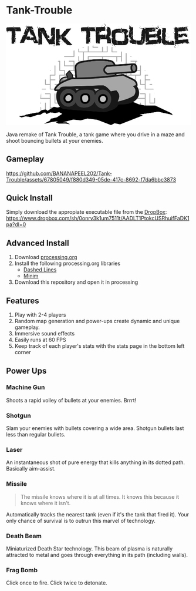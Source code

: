# Tank-Trouble
![Tank Trouble Title](https://github.com/BANANAPEEL202/Tank-Trouble/blob/main/Data/Tank%20Trouble%20Title.png)

Java remake of Tank Trouble, a tank game where you drive in a maze and shoot bouncing bullets at your enemies. 

## Gameplay

https://github.com/BANANAPEEL202/Tank-Trouble/assets/67805049/f880d349-05de-417c-8692-f7da6bbc3873


## Quick Install
Simply download the appropiate executable file from the [DropBox](https://www.dropbox.com/sh/0onrv3k1um7511t/AADLT1PtokcUSRhuifFaDK1pa?dl=0): https://www.dropbox.com/sh/0onrv3k1um7511t/AADLT1PtokcUSRhuifFaDK1pa?dl=0

## Advanced Install
1. Download [processing.org](https://processing.org/download)
2. Install the following processing.org libraries
   - [Dashed Lines](https://github.com/garciadelcastillo/-dashed-lines-for-processing-)
   - [Minim](code.compartmental.net/minim/)
4. Download this repository and open it in processing

## Features
1. Play with 2-4 players
2. Random map generation and power-ups create dynamic and unique gameplay.
3. Immersive sound effects
4. Easily runs at 60 FPS
5. Keep track of each player's stats with the stats page in the bottom left corner

## Power Ups
### Machine Gun
Shoots a rapid volley of bullets at your enemies. Brrrt!
### Shotgun
Slam your enemies with bullets covering a wide area. Shotgun bullets last less than regular bullets. 
### Laser
An instantaneous shot of pure energy that kills anything in its dotted path. Basically aim-assist. 
### Missile
> The missile knows where it is at all times. It knows this because it knows where it isn't.

Automatically tracks the nearest tank (even if it's the tank that fired it). Your only chance of survival is to outrun this marvel of technology. 
### Death Beam
Miniaturized Death Star technology. This beam of plasma is naturally attracted to metal and goes through everything in its path (including walls).
### Frag Bomb
Click once to fire. Click twice to detonate. 
